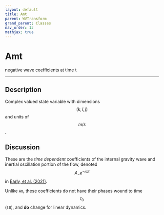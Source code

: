 ```yaml
---
layout: default
title: Amt
parent: WVTransform
grand_parent: Classes
nav_order: 13
mathjax: true
---
```


#  Amt

negative wave coefficients at time t


---

## Description
Complex valued state variable with dimensions $$(k,l,j)$$ and units of $$m/s$$.

## Discussion

These are the *time dependent* coefficients of the internal gravity wave and inertial oscillation portion of the flow, denoted  $$A_- e^{-i \omega t} $$ in [Early, et al. (2021)](https://doi.org/10.1017/jfm.2020.995).

Unlike `Am`, these coefficients do not have their phases wound to time $$t_0$$ (`t0`), and **do** change for linear dynamics.

